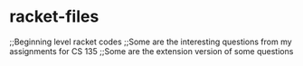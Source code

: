 # racket-files
;;Beginning level racket codes
;;Some are the interesting questions from my assignments for CS 135
;;Some are the extension version of some questions
